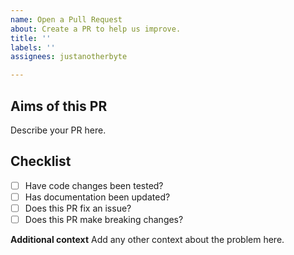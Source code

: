```yaml
---
name: Open a Pull Request
about: Create a PR to help us improve.
title: ''
labels: ''
assignees: justanotherbyte

---
```


## Aims of this PR

Describe your PR here.

## Checklist

- [ ] Have code changes been tested?
- [ ] Has documentation been updated?
- [ ] Does this PR fix an issue?
- [ ] Does this PR make breaking changes?

**Additional context**
Add any other context about the problem here.

